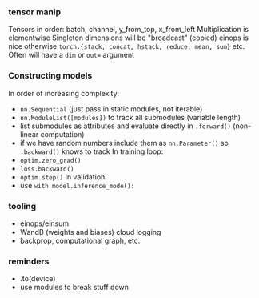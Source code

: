 ### tensor manip
Tensors in order: batch, channel, y_from_top, x_from_left
Multiplication is elementwise
Singleton dimensions will be "broadcast" (copied) 
einops is nice
otherwise `torch.{stack, concat, hstack, reduce, mean, sum}` etc.
Often will have a `dim` or `out=` argument
### Constructing models
In order of increasing complexity:
- `nn.Sequential` (just pass in static modules, not iterable)
- `nn.ModuleList([modules])` to track all submodules (variable length)
- list submodules as attributes and evaluate directly in `.forward()` (non-linear computation)
- if we have random numbers include them as `nn.Parameter()` so `.backward()` knows to track
In training loop:
- `optim.zero_grad()`
- `loss.backward()`
- `optim.step()`
In validation:
- use `with model.inference_mode():`
### tooling
- einops/einsum
- WandB (weights and biases) cloud logging
- backprop, computational graph, etc.
### reminders
- .to(device)
- use modules to break stuff down